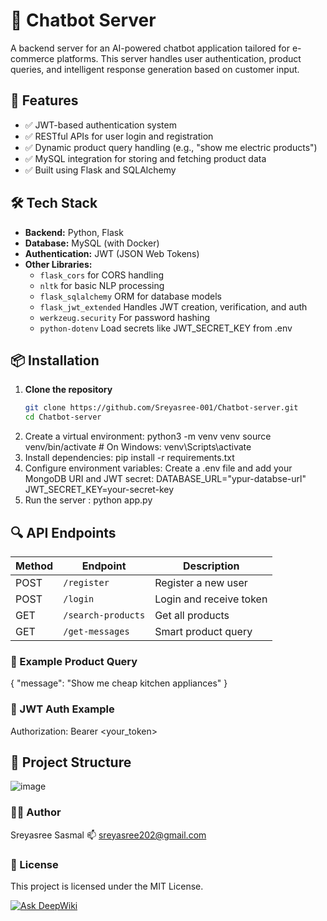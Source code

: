 # 🧠 Chatbot Server

A backend server for an AI-powered chatbot application tailored for e-commerce platforms. This server handles user authentication, product queries, and intelligent response generation based on customer input.

## 🚀 Features

- ✅ JWT-based authentication system
- ✅ RESTful APIs for user login and registration
- ✅ Dynamic product query handling (e.g., "show me electric products")
- ✅ MySQL integration for storing and fetching product data
- ✅ Built using Flask and SQLAlchemy

## 🛠️ Tech Stack

- **Backend:** Python, Flask
- **Database:** MySQL (with Docker)
- **Authentication:** JWT (JSON Web Tokens)
- **Other Libraries:** 
  - `flask_cors` for CORS handling
  - `nltk` for basic NLP processing
  - `flask_sqlalchemy` ORM for database models
  - `flask_jwt_extended` Handles JWT creation, verification, and auth
  - `werkzeug.security` For password hashing
  - `python-dotenv` Load secrets like JWT_SECRET_KEY from .env

## 📦 Installation

1. **Clone the repository**
   ```bash
   git clone https://github.com/Sreyasree-001/Chatbot-server.git
   cd Chatbot-server
2. Create a virtual environment:
      python3 -m venv venv
      source venv/bin/activate  # On Windows: venv\Scripts\activate
3. Install dependencies:
      pip install -r requirements.txt
4. Configure environment variables:
       Create a .env file and add your MongoDB URI and JWT secret:
           DATABASE_URL="ypur-databse-url"
            JWT_SECRET_KEY=your-secret-key
5. Run the server :
   python app.py
## 🔍 API Endpoints
| Method | Endpoint                  | Description             |
| ------ | ------------------------- | ----------------------- |
| POST   | `/register`               | Register a new user     |
| POST   | `/login`                  | Login and receive token |
| GET    | `/search-products`        | Get all products        |
| GET    | `/get-messages`           | Smart product query     |

### 📌 Example Product Query
{
  "message": "Show me cheap kitchen appliances"
}

### 🔐 JWT Auth Example
Authorization: Bearer <your_token>

## 📁 Project Structure
![image](https://github.com/user-attachments/assets/1a58d3a6-340a-474e-97ee-88224a1e6735)


### 🙋‍♀️ Author
Sreyasree Sasmal
📫 sreyasree202@gmail.com

### 📄 License
This project is licensed under the MIT License.

[![Ask DeepWiki](https://deepwiki.com/badge.svg)](https://deepwiki.com/Sreyasree-001/Chatbot-server)
